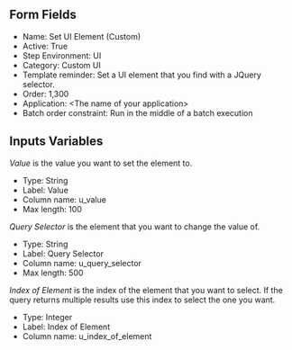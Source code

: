 ## Form Fields

- Name: Set UI Element (Custom)
- Active: True
- Step Environment: UI
- Category: Custom UI
- Template reminder: Set a UI element that you find with a JQuery selector.
- Order: 1,300
- Application: \<The name of your application>
- Batch order constraint: Run in the middle of a batch execution

## Inputs Variables

_Value_ is the value you want to set the element to.

- Type: String
- Label: Value
- Column name: u_value
- Max length: 100

_Query Selector_ is the element that you want to change the value of.

- Type: String
- Label: Query Selector
- Column name: u_query_selector
- Max length: 500

_Index of Element_ is the index of the element that you want to select. If the query returns multiple results use this index to select the one you want.

- Type: Integer
- Label: Index of Element
- Column name: u_index_of_element
